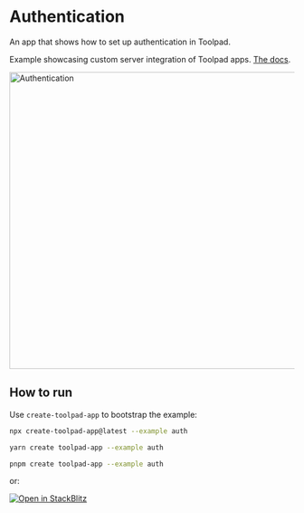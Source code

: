 # Authentication

<p class="description">An app that shows how to set up authentication in Toolpad.</p>

Example showcasing custom server integration of Toolpad apps. [The docs](https://mui.com/toolpad/concepts/authentication/).

<a target="_blank">
  <img src="https://mui.com/static/toolpad/marketing/authentication.png" alt="Authentication" style="aspect-ratio: 131/88;" width="524">
</a>

## How to run

Use `create-toolpad-app` to bootstrap the example:

```bash
npx create-toolpad-app@latest --example auth
```

```bash
yarn create toolpad-app --example auth
```

```bash
pnpm create toolpad-app --example auth
```

or:

[![Open in StackBlitz](https://developer.stackblitz.com/img/open_in_stackblitz.svg)](https://stackblitz.com/fork/github/mui/mui-toolpad/tree/master/examples/auth)
